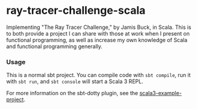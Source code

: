 # ray-tracer-challenge-scala

Implementing "The Ray Tracer Challenge," by Jamis Buck, in Scala. This is to both
provide a project I can share with those at work when I present on functional
programming, as well as increase my own knowledge of Scala and functional programming
generally.

### Usage

This is a normal sbt project. You can compile code with `sbt compile`, run it with `sbt run`, and `sbt console` will start a Scala 3 REPL.

For more information on the sbt-dotty plugin, see the
[scala3-example-project](https://github.com/scala/scala3-example-project/blob/main/README.md).
